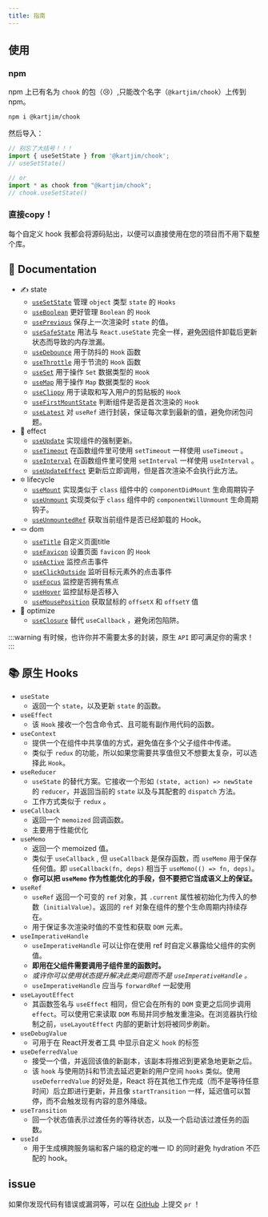 ```yaml
---
title: 指南
---
```


## 使用
### npm

npm 上已有名为 `chook` 的包（😢）,只能改个名字（`@kartjim/chook`）上传到npm。

```bash
npm i @kartjim/chook
```

然后导入：
```ts
// 别忘了大括号！！！
import { useSetState } from '@kartjim/chook';
// useSetState()

// or 
import * as chook from "@kartjim/chook";
// chook.useSetState()
```

### 直接copy！
每个自定义 hook 我都会将源码贴出，以便可以直接使用在您的项目而不用下载整个库。

## 📃 Documentation
- ✍️ state
  - [`useSetState`](https://kartjim.cn/chook/components/usesetstate) 管理 `object` 类型 `state` 的 `Hooks`
  - [`useBoolean`](https://kartjim.cn/chook/components/useboolean) 更好管理 `Boolean` 的 `Hook`
  - [`usePrevious`](https://kartjim.cn/chook/components/useprevious) 保存上一次渲染时 `state` 的值。
  - [`useSafeState`](https://kartjim.cn/chook/components/usesafestate) 用法与 `React.useState` 完全一样，避免因组件卸载后更新状态而导致的内存泄漏。
  - [`useDebounce`](https://kartjim.cn/chook/components/usedebounce) 用于防抖的 `Hook` 函数
  - [`useThrottle`](https://kartjim.cn/chook/components/usethrottle) 用于节流的 `Hook` 函数 
  - [`useSet`](https://kartjim.cn/chook/components/useset) 用于操作 `Set` 数据类型的 `Hook`
  - [`useMap`](https://kartjim.cn/chook/components/usemap) 用于操作 `Map` 数据类型的 `Hook`
  - [`useClippy`](https://kartjim.cn/chook/components/useclippy) 用于读取和写入用户的剪贴板的 `Hook`
  - [`useFirstMountState`](https://kartjim.cn/chook/components/usefirstmountstate) 判断组件是否是首次渲染的 `Hook`
  - [`useLatest`](https://kartjim.cn/chook/components/uselatest) 对 `useRef` 进行封装，保证每次拿到最新的值，避免你闭包问题。
- 🔔 effect
  - [`useUpdate`](https://kartjim.cn/chook/components/useupdate) 实现组件的强制更新。
  - [`useTimeout`](https://kartjim.cn/chook/components/usetimeout) 在函数组件里可使用 `setTimeout` 一样使用 `useTimeout` 。
  - [`useInterval`](https://kartjim.cn/chook/components/useinterval) 在函数组件里可使用 `setInterval` 一样使用 `useInterval` 。
  - [`useUpdateEffect`](https://kartjim.cn/chook/components/useupdateeffect) 更新后立即调用，但是首次渲染不会执行此方法。
- 🔯 lifecycle
  - [`useMount`](https://kartjim.cn/chook/components/usemount) 实现类似于 `class` 组件中的 `componentDidMount` 生命周期钩子
  - [`useUnmount`](https://kartjim.cn/chook/components/useunmount) 实现类似于 `class` 组件中的 `componentWillUnmount` 生命周期钩子。
  - [`useUnmountedRef`](https://kartjim.cn/chook/components/useunmountedref) 获取当前组件是否已经卸载的 Hook。
- 🪢 dom
  - [`useTitle`](https://kartjim.cn/chook/components/usetitle) 自定义页面title
  - [`useFavicon`](https://kartjim.cn/chook/components/usefavicon) 设置页面 `favicon` 的 `Hook`
  - [`useActive`](https://kartjim.cn/chook/components/useactive) 监控点击事件
  - [`useClickOutside`](https://kartjim.cn/chook/components/useclickoutside) 监听目标元素外的点击事件
  - [`useFocus`](https://kartjim.cn/chook/components/usefocus) 监控是否拥有焦点
  - [`useHover`](https://kartjim.cn/chook/components/usehover) 监控鼠标是否移入
  - [`useMousePosition`](https://kartjim.cn/chook/components/usemouseposition) 获取鼠标的 `offsetX` 和 `offsetY` 值
- 🦴 optimize
  - [`useClosure`](https://kartjim.cn/chook/components/useclosure) 替代 `useCallback` ，避免闭包陷阱。

:::warning
有时候，也许你并不需要太多的封装，原生 `API` 即可满足你的需求！
:::

## 📚 原生 Hooks

- `useState`
  - 返回一个 `state`，以及更新 `state` 的函数。
- `useEffect`
  - 该 `Hook` 接收一个包含命令式、且可能有副作用代码的函数。
- `useContext`
  - 提供一个在组件中共享值的方式，避免值在多个父子组件中传递。
  - 类似于 `redux` 的功能，所以如果您需要共享值但又不想要太复杂，可以选择此 `Hook`。
- `useReducer`
  - `useState` 的替代方案。它接收一个形如 `(state, action) => newState` 的 `reducer`，并返回当前的 `state` 以及与其配套的 `dispatch` 方法。
  - 工作方式类似于 `redux` 。
- `useCallback`
  - 返回一个 `memoized` 回调函数。
  - 主要用于性能优化
- `useMemo`
  - 返回一个 memoized 值。
  - 类似于 `useCallback` , 但 `useCallback` 是保存函数，而 `useMemo` 用于保存任何值。即 `useCallback(fn, deps)` 相当于 `useMemo(() => fn, deps)`。
  - **你可以把 `useMemo` 作为性能优化的手段，但不要把它当成语义上的保证。**
- `useRef`
  - `useRef` 返回一个可变的 `ref` 对象，其 `.current` 属性被初始化为传入的参数（`initialValue`）。返回的 `ref` 对象在组件的整个生命周期内持续存在。
  - 用于保证多次渲染时值的不变性和获取 `DOM` 元素。
- `useImperativeHandle`
  - `useImperativeHandle` 可以让你在使用 ref 时自定义暴露给父组件的实例值。
  - **即用在父组件需要调用子组件里的函数时。** 
  - _或许你可以使用状态提升解决此类问题而不是 `useImperativeHandle` 。_
  - `useImperativeHandle` 应当与 `forwardRef` 一起使用
- `useLayoutEffect`
  - 其函数签名与 `useEffect` 相同，但它会在所有的 `DOM` 变更之后同步调用 `effect`。可以使用它来读取 `DOM` 布局并同步触发重渲染。在浏览器执行绘制之前，`useLayoutEffect` 内部的更新计划将被同步刷新。
- `useDebugValue`
  - 可用于在 React开发者工具 中显示自定义 `hook` 的标签
- `useDeferredValue`
  - 接受一个值，并返回该值的新副本，该副本将推迟到更紧急地更新之后。
  - 该 `hook` 与使用防抖和节流去延迟更新的用户空间 `hooks` 类似。使用 `useDeferredValue` 的好处是，React 将在其他工作完成（而不是等待任意时间）后立即进行更新，并且像 `startTransition` 一样，延迟值可以暂停，而不会触发现有内容的意外降级。
- `useTransition`
  - 回一个状态值表示过渡任务的等待状态，以及一个启动该过渡任务的函数。
- `useId`
  - 用于生成横跨服务端和客户端的稳定的唯一 ID 的同时避免 hydration 不匹配的 hook。

## issue
如果你发现代码有错误或漏洞等，可以在 [GitHub](https://github.com/can-dy-jack/chook) 上提交 `pr` ！

